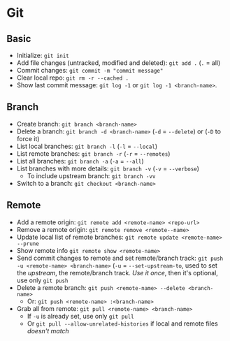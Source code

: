 # Git

## Basic

- Initialize: `git init`
- Add file changes (untracked, modified and deleted): `git add .` (`.` = all)
- Commit changes: `git commit -m "commit message"`
- Clear local repo: `git rm -r --cached .`
- Show last commit message: `git log -1` or `git log -1 <branch-name>`.

## Branch

- Create branch: `git branch <branch-name>`
- Delete a branch: `git branch -d <branch-name>` (`-d` = `--delete`) or (`-D` to force it)
- List local branches: `git branch -l` (`-l` = `--local`)
- List remote branches: `git branch -r` (`-r` = `--remotes`)
- List all branches: `git branch -a` (`-a` = `--all`)
- List branches with more details: `git branch -v` (`-v` = `--verbose`)
  - To include upstream branch: `git branch -vv`
- Switch to a branch: `git checkout <branch-name>`

## Remote

- Add a remote origin: `git remote add <remote-name> <repo-url>`
- Remove a remote origin: `git remote remove <remote--name>`
- Update local list of remote branches: `git remote update <remote-name> --prune`
- Show remote info `git remote show <remote-name>`
- Send commit changes to remote and set remote/branch track: `git push -u <remote-name> <branch-name>` (`-u` = `--set-upstream-to`, used to set the _upstream_, the remote/branch track. _Use it once_, then it's optional, use only `git push`
- Delete a remote branch: `git push <remote-name> --delete <branch-name>`
  - Or: `git push <remote-name> :<branch-name>`
- Grab all from remote: `git pull <remote-name> <branch-name>`
  - If `-u` is already set, use only `git pull`
  - Or `git pull --allow-unrelated-histories` if local and remote files _doesn't match_
